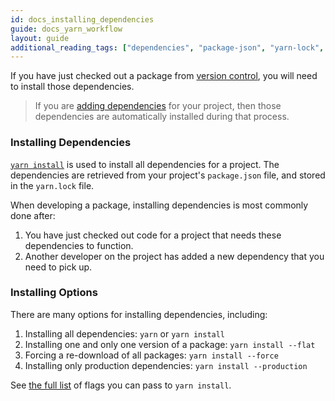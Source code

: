 ```yaml
---
id: docs_installing_dependencies
guide: docs_yarn_workflow
layout: guide
additional_reading_tags: ["dependencies", "package-json", "yarn-lock", "cli-install"]
---
```


If you have just checked out a package from [version control](./version-control), you will need to install those dependencies.

> If you are [adding dependencies](./managing-dependencies#toc-adding-a-dependency) for your project, then those dependencies are automatically installed during that process.

### Installing Dependencies <a class="toc" id="toc-installing-dependencies" href="#toc-installing-dependencies"></a>

[`yarn install`](./cli/install) is used to install all dependencies for a project. The dependencies are retrieved from your project's `package.json` file, and stored in the `yarn.lock` file.

When developing a package, installing dependencies is most commonly done after:

1. You have just checked out code for a project that needs these dependencies to function.
1. Another developer on the project has added a new dependency that you need to pick up.

### Installing Options <a class="toc" id="toc-installing-options" href="#toc-installing-options"></a>

There are many options for installing dependencies, including:

1. Installing all dependencies: `yarn` or `yarn install`
1. Installing one and only one version of a package: `yarn install --flat`
1. Forcing a re-download of all packages: `yarn install --force`
1. Installing only production dependencies: `yarn install --production`

See [the full list](./cli/install) of flags you can pass to `yarn install`.
